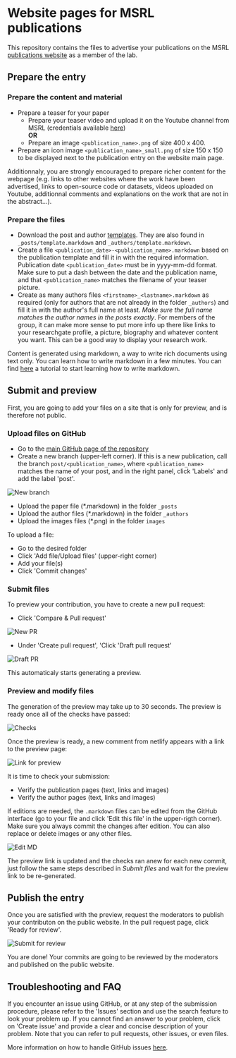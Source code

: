 # Website pages for MSRL publications 

This repository contains the files to advertise your publications on the MSRL [publications website](https://publications.msrl.ethz.ch/) as a member of the lab.

## Prepare the entry

### Prepare the content and material

- Prepare a teaser for your paper
   - Prepare your teaser video and upload it on the Youtube channel from MSRL (credentials available [here](https://wiki.msrl.ethz.ch/index.php/MSRL_Members:Youtube)) <br>
   **OR**
   - Prepare an image ```<publication_name>.png``` of size 400 x 400.
- Prepare an icon image ```<publication_name>_small.png``` of size 150 x 150 to be displayed next to the publication entry on the website main page.

Additionnaly, you are strongly encouraged to prepare richer content for the webpage (e.g. links to other websites where the work have been advertised, links to open-source code or datasets, videos uploaded on Youtube, additionnal comments and explanations on the work that are not in the abstract...).

### Prepare the files
- Download the post and author [templates](https://github.com/ethz-msrl/MSRL_Publications/releases/download/1/templates.zip). They are also found in 
```_posts/template.markdown``` and  ```_authors/template.markdown```.
- Create a file ```<publication_date>-<publication_name>.markdown``` based on the publication template and fill it in with the required information. Publication date ```<publication_date>``` must be in yyyy-mm-dd format. Make sure to put a dash between the date and the publication name, and that ```<publication_name>``` matches the filename of your teaser picture.
- Create as many authors files ```<firstname>_<lastname>.markdown``` as required (only for authors that are not already in the folder ```_authors```) and fill it in with the author's full name at least. *Make sure the full name matches the author names in the posts exactly*. For members of the group, it can make more sense to put more info up there like links to your researchgate profile, a picture, biography and whatever content you want. This can be a good way to display your research work.

Content is generated using markdown, a way to write rich documents using text only. You can learn how to write markdown in a few minutes. You can find [here](https://www.markdowntutorial.com/) a tutorial to start learning how to write markdown.

## Submit and preview

First, you are going to add your files on a site that is only for preview, and is therefore not public.

### Upload files on GitHub

- Go to the [main GitHub page of the repository](https://github.com/ethz-msrl/MSRL_Publications)
- Create a new branch (upper-left corner). If this is a new publication, call the branch ```post/<publication_name>```, where ```<publication_name>``` matches the name of your post, and in the right panel, click 'Labels' and add the label 'post'.

![New branch](documentation/new_branch.png)

- Upload the paper file (*.markdown) in the folder ```_posts``` 
- Upload the author files (*.markdown) in the folder ```_authors```
- Upload the images files (*.png) in the folder ```images```

To upload a file:
- Go to the desired folder
- Click 'Add file/Upload files' (upper-right corner)
- Add your file(s)
- Click 'Commit changes'

### Submit files

To preview your contribution, you have to create a new pull request:

- Click 'Compare & Pull request'

![New PR](documentation/create_pr.png)

- Under 'Create pull request', 'Click 'Draft pull request'

![Draft PR](documentation/draft_pr.png)

This automaticaly starts generating a preview.

### Preview and modify files

The generation of the preview may take up to 30 seconds. The preview is ready once all of the checks have passed:

![Checks](documentation/checks.png)

Once the preview is ready, a new comment from netlify appears with a link to the preview page: 

![Link for preview](documentation/preview.png)

It is time to check your submission:
- Verify the publication pages (text, links and images)
- Verify the author pages (text, links and images)

If editions are needed, the ```.markdown``` files can be edited from the GitHub interface (go to your file and click 'Edit this file' in the upper-rigth corner). Make sure you always commit the changes after edition. You can also replace or delete images or any other files.

![Edit MD](documentation/edit_md.png)

The preview link is updated and the checks ran anew for each new commit, just follow the same steps described in *Submit files* and wait for the preview link to be re-generated.

## Publish the entry

Once you are satisfied with the preview, request the moderators to publish your contributon on the public website. In the pull request page, click 'Ready for review'. 

![Submit for review](documentation/review_pr.png)

You are done! Your commits are going to be reviewed by the moderators and published on the public website.


## Troubleshooting and FAQ

If you encounter an issue using GitHub, or at any step of the submission procedure, please refer to the 'Issues' section and use the search feature to look your problem up. If you cannot find an answer to your problem, click on 'Create issue' and provide a clear and concise description of your problem. Note that you can refer to pull requests, other issues, or even files.

More information on how to handle GitHub issues [here](https://guides.github.com/features/issues/).

